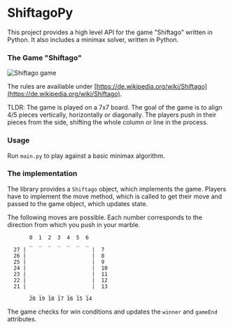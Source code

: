 # ShiftagoPy

This project provides a high level API for the game "Shiftago" written in Python. It also includes a minimax solver, written in Python.

### The Game "Shiftago"

![Shiftago game](https://upload.wikimedia.org/wikipedia/commons/thumb/8/84/Shiftago_05.jpg/330px-Shiftago_05.jpg)

The rules are availiable under [https://de.wikipedia.org/wiki/Shiftago](https://de.wikipedia.org/wiki/Shiftago). 

TLDR: The game is played on a 7x7 board. The goal of the game is to align 4/5 pieces vertically, horizontally or diagonally. The players push in their pieces from the side, shifting the whole column or line in the process.

### Usage

Run `main.py` to play against a basic minimax algorithm.

### The implementation

The library provides a `Shiftago` object, which implements the game. Players have to implement the move method, which is called to get their move and passed to the game object, which updates state.

The following moves are possible. Each number corresponds to the direction from which you push in your marble.

```
       0  1  2  3  4  5  6
       _  _  _  _  _  _  _ 
  27 |                     |  7
  26 |                     |  8
  25 |                     |  9
  24 |                     |  10
  23 |                     |  11
  22 |                     |  12
  21 |                     |  13
       _  _  _  _  _  _  _ 
       20 19 18 17 16 15 14

```

The game checks for win conditions and updates the `winner` and `gameEnd` attributes.
